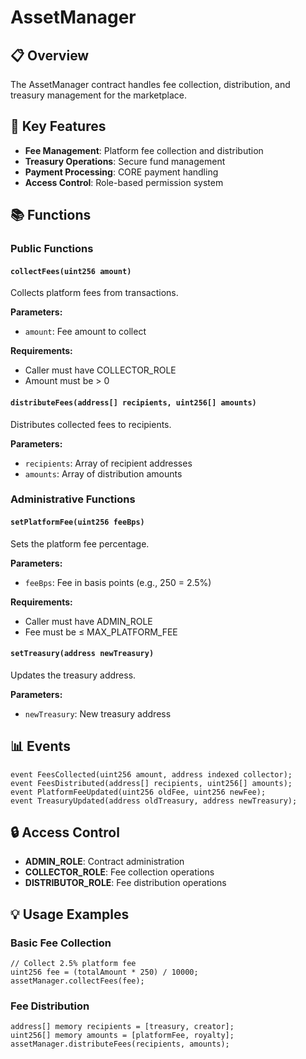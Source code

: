 # AssetManager

## 📋 Overview

The AssetManager contract handles fee collection, distribution, and treasury management for the marketplace.

## 🔧 Key Features

* **Fee Management**: Platform fee collection and distribution
* **Treasury Operations**: Secure fund management
* **Payment Processing**: CORE payment handling
* **Access Control**: Role-based permission system

## 📚 Functions

### Public Functions

#### `collectFees(uint256 amount)`

Collects platform fees from transactions.

**Parameters:**

* `amount`: Fee amount to collect

**Requirements:**

* Caller must have COLLECTOR\_ROLE
* Amount must be > 0

#### `distributeFees(address[] recipients, uint256[] amounts)`

Distributes collected fees to recipients.

**Parameters:**

* `recipients`: Array of recipient addresses
* `amounts`: Array of distribution amounts

### Administrative Functions

#### `setPlatformFee(uint256 feeBps)`

Sets the platform fee percentage.

**Parameters:**

* `feeBps`: Fee in basis points (e.g., 250 = 2.5%)

**Requirements:**

* Caller must have ADMIN\_ROLE
* Fee must be ≤ MAX\_PLATFORM\_FEE

#### `setTreasury(address newTreasury)`

Updates the treasury address.

**Parameters:**

* `newTreasury`: New treasury address

## 📊 Events

```solidity
event FeesCollected(uint256 amount, address indexed collector);
event FeesDistributed(address[] recipients, uint256[] amounts);
event PlatformFeeUpdated(uint256 oldFee, uint256 newFee);
event TreasuryUpdated(address oldTreasury, address newTreasury);
```

## 🔒 Access Control

* **ADMIN\_ROLE**: Contract administration
* **COLLECTOR\_ROLE**: Fee collection operations
* **DISTRIBUTOR\_ROLE**: Fee distribution operations

## 💡 Usage Examples

### Basic Fee Collection

```solidity
// Collect 2.5% platform fee
uint256 fee = (totalAmount * 250) / 10000;
assetManager.collectFees(fee);
```

### Fee Distribution

```solidity
address[] memory recipients = [treasury, creator];
uint256[] memory amounts = [platformFee, royalty];
assetManager.distributeFees(recipients, amounts);
```

